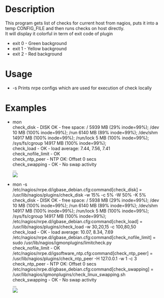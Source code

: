 # Description
This program gets list of checks for current host from nagios, puts it into a temp CONFIG_FILE and then runs checks on host directly.  
It will display it colorful in term of exit code of plugin  
- exit 0 - Green background  
- exit 1 - Yellow background  
- exit 2 - Red background  

# Usage
- -s
        Prints nrpe configs which are used for execution of check locally

# Examples
- mon  
check_disk - DISK OK - free space: / 5939 MB (29% inode=99%); /dev 10 MB (100% inode=99%); /run 6140 MB (89% inode=99%);   /dev/shm 14917 MB (100% inode=99%); /run/lock 5 MB (100% inode=99%); /sys/fs/cgroup 14917 MB (100% inode=99%);  
check_load - OK - load average: 7.44, 7.56, 7.41  
check_nofile_limit - OK  
check_ntp_peer - NTP OK: Offset 0 secs  
check_swapping - OK - No swap activity  
...  
![](https://3.downloader.disk.yandex.ru/disk/f423241fa113227243b06d0442e27bd97391bc6309e6f5139abf1739ab673705/56d9ed48/33-bZQkAwxR3vD43Wn86qYVRhGcYkSU5g8WGi2Xq0s-IO9dqVo_okBXajdg-QiCRSdCxIzpNcfhwDeFhp0xfuQ%3D%3D?uid=0&filename=montor.png&disposition=inline&hash=&limit=0&content_type=image%2Fpng&fsize=47770&hid=673f84c5158eb284661b01a7e674503c&media_type=image&tknv=v2&etag=1a287d8d1d61bbb4ee2aeb7ce7d5c274)

- mon -s  
/etc/nagios/nrpe.d/igbase_debian.cfg:command[check_disk] = /usr/lib/nagios/plugins/check_disk -w 15% -c 5% -W 50% -K 5%  
check_disk - DISK OK - free space: / 5938 MB (29% inode=99%); /dev 10 MB (100% inode=99%); /run 6140 MB (89% inode=99%);   /dev/shm 14917 MB (100% inode=99%); /run/lock 5 MB (100% inode=99%); /sys/fs/cgroup 14917 MB (100% inode=99%);  
/etc/nagios/nrpe.d/igbase_debian.cfg:command[check_load] = /usr/lib/nagios/plugins/check_load -w 30,20,15 -c 100,80,50  
check_load - OK - load average: 10.07, 8.34, 7.69  
/etc/nagios/nrpe.d/igbase_debian.cfg:command[check_nofile_limit] = sudo /usr/lib/nagios/igmonplugins/limitcheck.py  
check_nofile_limit - OK  
/etc/nagios/nrpe.d/igsoftware_ntp.cfg:command[check_ntp_peer] = /usr/lib/nagios/plugins/check_ntp_peer -H 127.0.0.1 -w 1 -c 3  
check_ntp_peer - NTP OK: Offset 0 secs  
/etc/nagios/nrpe.d/igbase_debian.cfg:command[check_swapping] = /usr/lib/nagios/igmonplugins/check_linux_swapping.sh  
check_swapping - OK - No swap activity  
...  
![](https://4.downloader.disk.yandex.ru/disk/a34165fd8104c26132572b4c36c3bc621dc892bc7ad05767b4d50710697f9fcd/56d9edec/33-bZQkAwxR3vD43Wn86qa08n28iEWy1oBlI6sTOekrhtVL82sCe-1knurOs90nOA-4XVK3pis4mD5eiRjpWyA%3D%3D?uid=0&filename=montors.png&disposition=inline&hash=&limit=0&content_type=image%2Fpng&fsize=81398&hid=f468e600be4ebc859a69cae6285b2112&media_type=image&tknv=v2&etag=080e5997daf690ce51b89c487e61f8eb)
